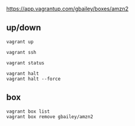 https://app.vagrantup.com/gbailey/boxes/amzn2


## up/down
```
vagrant up

vagrant ssh

vagrant status

vagrant halt
vagrant halt --force
```

## box
```
vagrant box list
vagrant box remove gbailey/amzn2
```

